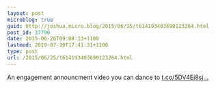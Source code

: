```yaml
---
layout: post
microblog: true
guid: http://joshua.micro.blog/2015/06/25/t614193403690123264.html
post_id: 37790
date: 2015-06-26T09:08:13+1100
lastmod: 2019-07-30T17:41:31+1100
type: post
url: /2015/06/25/t614193403690123264.html
---
```

An engagement announcment video you can dance to [t.co/5DV4Ej8sj...](http://t.co/5DV4Ej8sj6)
